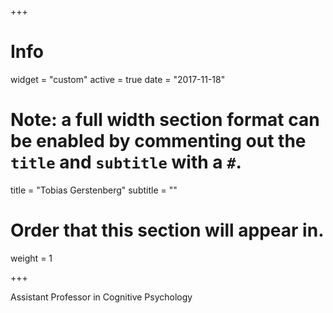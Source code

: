 +++
# Info
widget = "custom"
active = true
date = "2017-11-18"

# Note: a full width section format can be enabled by commenting out the `title` and `subtitle` with a `#`.
title = "Tobias Gerstenberg"
subtitle = ""

# Order that this section will appear in.
weight = 1

+++

<!-- ## [Prof. Tobias Gerstenberg](tobias_gerstenberg.md) -->

Assistant Professor in Cognitive Psychology
